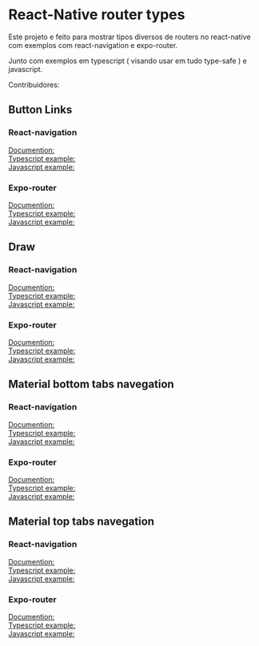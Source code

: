 # React-Native router types

Este projeto e feito para mostrar tipos diversos de routers no react-native com exemplos com react-navigation e expo-router.

Junto com exemplos em typescript ( visando usar em tudo type-safe ) e javascript.

Contribuidores:

## Button Links

### React-navigation

<a href=""> Documention: </a>
<br/>
<a href=""> Typescript example: </a>
<br/>
<a href=""> Javascript example: </a>

### Expo-router

<a href=""> Documention: </a>
<br/>
<a href=""> Typescript example: </a>
<br/>
<a href=""> Javascript example: </a>

## Draw

### React-navigation

<a href=""> Documention: </a>
<br/>
<a href=""> Typescript example: </a>
<br/>
<a href=""> Javascript example: </a>

### Expo-router

<a href=""> Documention: </a>
<br/>
<a href=""> Typescript example: </a>
<br/>
<a href=""> Javascript example: </a>

## Material bottom tabs navegation

### React-navigation

<a href=""> Documention: </a>
<br/>
<a href=""> Typescript example: </a>
<br/>
<a href=""> Javascript example: </a>

### Expo-router

<a href=""> Documention: </a>
<br/>
<a href=""> Typescript example: </a>
<br/>
<a href=""> Javascript example: </a>

## Material top tabs navegation

### React-navigation

<a href=""> Documention: </a>
<br/>
<a href=""> Typescript example: </a>
<br/>
<a href=""> Javascript example: </a>

### Expo-router

<a href=""> Documention: </a>
<br/>
<a href=""> Typescript example: </a>
<br/>
<a href=""> Javascript example: </a>
